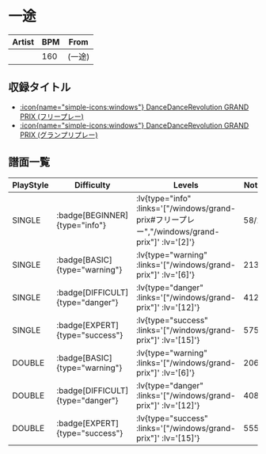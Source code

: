 # 一途

|Artist|BPM|From|
|------|---|----|
||160|(一途)|

## 収録タイトル

- [ :icon{name="simple-icons:windows"} DanceDanceRevolution GRAND PRIX (フリープレー)](/windows/grand-prix#フリープレー)
- [ :icon{name="simple-icons:windows"} DanceDanceRevolution GRAND PRIX (グランプリプレー)](/windows/grand-prix)

## 譜面一覧

|PlayStyle|Difficulty|Levels|Notes|Movie|
|---------|----------|------|-----|-----|
|SINGLE| :badge[BEGINNER]{type="info"} | :lv{type="info" :links='["/windows/grand-prix#フリープレー","/windows/grand-prix"]' :lv='[2]'} |58/2||
|SINGLE| :badge[BASIC]{type="warning"} | :lv{type="warning" :links='["/windows/grand-prix"]' :lv='[6]'} |213/1||
|SINGLE| :badge[DIFFICULT]{type="danger"} | :lv{type="danger" :links='["/windows/grand-prix"]' :lv='[12]'} |412/7||
|SINGLE| :badge[EXPERT]{type="success"} | :lv{type="success" :links='["/windows/grand-prix"]' :lv='[15]'} |575/8||
|DOUBLE| :badge[BASIC]{type="warning"} | :lv{type="warning" :links='["/windows/grand-prix"]' :lv='[6]'} |206/5||
|DOUBLE| :badge[DIFFICULT]{type="danger"} | :lv{type="danger" :links='["/windows/grand-prix"]' :lv='[12]'} |408/7||
|DOUBLE| :badge[EXPERT]{type="success"} | :lv{type="success" :links='["/windows/grand-prix"]' :lv='[15]'} |555/9||
